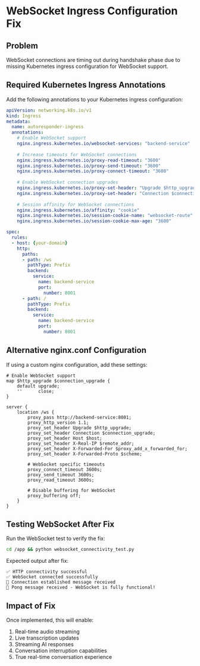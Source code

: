 # WebSocket Ingress Configuration Fix

## Problem
WebSocket connections are timing out during handshake phase due to missing Kubernetes ingress configuration for WebSocket support.

## Required Kubernetes Ingress Annotations

Add the following annotations to your Kubernetes ingress configuration:

```yaml
apiVersion: networking.k8s.io/v1
kind: Ingress
metadata:
  name: autoresponder-ingress
  annotations:
    # Enable WebSocket support
    nginx.ingress.kubernetes.io/websocket-services: "backend-service"
    
    # Increase timeouts for WebSocket connections
    nginx.ingress.kubernetes.io/proxy-read-timeout: "3600"
    nginx.ingress.kubernetes.io/proxy-send-timeout: "3600"
    nginx.ingress.kubernetes.io/proxy-connect-timeout: "3600"
    
    # Enable WebSocket connection upgrades
    nginx.ingress.kubernetes.io/proxy-set-header: "Upgrade $http_upgrade"
    nginx.ingress.kubernetes.io/proxy-set-header: "Connection $connection_upgrade"
    
    # Session affinity for WebSocket connections
    nginx.ingress.kubernetes.io/affinity: "cookie"
    nginx.ingress.kubernetes.io/session-cookie-name: "websocket-route"
    nginx.ingress.kubernetes.io/session-cookie-max-age: "3600"

spec:
  rules:
  - host: {your-domain}
    http:
      paths:
      - path: /ws
        pathType: Prefix
        backend:
          service:
            name: backend-service
            port:
              number: 8001
      - path: /
        pathType: Prefix
        backend:
          service:
            name: backend-service
            port:
              number: 8001
```

## Alternative nginx.conf Configuration

If using a custom nginx configuration, add these settings:

```nginx
# Enable WebSocket support
map $http_upgrade $connection_upgrade {
    default upgrade;
    ''      close;
}

server {
    location /ws {
        proxy_pass http://backend-service:8001;
        proxy_http_version 1.1;
        proxy_set_header Upgrade $http_upgrade;
        proxy_set_header Connection $connection_upgrade;
        proxy_set_header Host $host;
        proxy_set_header X-Real-IP $remote_addr;
        proxy_set_header X-Forwarded-For $proxy_add_x_forwarded_for;
        proxy_set_header X-Forwarded-Proto $scheme;
        
        # WebSocket specific timeouts
        proxy_connect_timeout 3600s;
        proxy_send_timeout 3600s;
        proxy_read_timeout 3600s;
        
        # Disable buffering for WebSocket
        proxy_buffering off;
    }
}
```

## Testing WebSocket After Fix

Run the WebSocket test to verify the fix:

```bash
cd /app && python websocket_connectivity_test.py
```

Expected output after fix:
```
✅ HTTP connectivity successful
✅ WebSocket connected successfully
🔗 Connection established message received
🏓 Pong message received - WebSocket is fully functional!
```

## Impact of Fix

Once implemented, this will enable:
1. Real-time audio streaming
2. Live transcription updates
3. Streaming AI responses
4. Conversation interruption capabilities
5. True real-time conversation experience